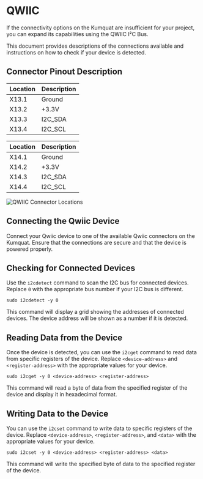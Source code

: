 # QWIIC

If the connectivity options on the Kumquat are insufficient for your project, you can expand its capabilities using the QWIIC I²C Bus.

This document provides descriptions of the connections available and instructions on how to check if your device is detected.

## Connector Pinout Description

| Location | Description | 
| -------- | ----------- |
| X13.1    | Ground      |
| X13.2    | +3.3V       |
| X13.3    | I2C_SDA     |
| X13.4    | I2C_SCL     |

| Location | Description | 
| -------- | ----------- |
| X14.1    | Ground      |
| X14.2    | +3.3V       |
| X14.3    | I2C_SDA     |
| X14.4    | I2C_SCL     |

![QWIIC Connector Locations](../../img/interfaces/connectors.png)

## Connecting the Qwiic Device

Connect your Qwiic device to one of the available Qwiic connectors on the Kumquat. Ensure that the connections are secure and that the device is powered properly.

## Checking for Connected Devices

Use the `i2cdetect` command to scan the I2C bus for connected devices. Replace `0` with the appropriate bus number if your I2C bus is different.

```
sudo i2cdetect -y 0
```

This command will display a grid showing the addresses of connected devices. The device address will be shown as a number if it is detected.

## Reading Data from the Device

Once the device is detected, you can use the `i2cget` command to read data from specific registers of the device. Replace `<device-address>` and `<register-address>` with the appropriate values for your device.

```
sudo i2cget -y 0 <device-address> <register-address>
```

This command will read a byte of data from the specified register of the device and display it in hexadecimal format.

## Writing Data to the Device

You can use the `i2cset` command to write data to specific registers of the device. Replace `<device-address>`, `<register-address>`, and `<data>` with the appropriate values for your device.

```
sudo i2cset -y 0 <device-address> <register-address> <data>
```

This command will write the specified byte of data to the specified register of the device.